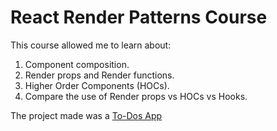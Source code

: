 # React Render Patterns Course

This course allowed me to learn about:

1. Component composition.
2. Render props and Render functions.
3. Higher Order Components (HOCs).
4. Compare the use of Render props vs HOCs vs Hooks.

The project made was a [To-Dos App](https://cthulhuscode.github.io/react_render_patterns-course/)

